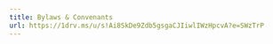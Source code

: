 ```yaml
---
title: Bylaws & Convenants
url: https://1drv.ms/u/s!Ai8SkDe9Zdb5gsgaCJIiwlIWzHpcvA?e=SWzTrP
---
```

